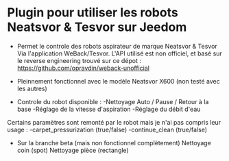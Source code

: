 # Plugin pour utiliser les robots Neatsvor & Tesvor sur Jeedom

* Permet le controle des robots aspirateur de marque Neatsvor & Tesvor
Via l'application WeBack/Tesvor. 
L'API utilisé est non officiel, et basé sur le reverse engineering trouvé sur ce dépot : https://github.com/opravdin/weback-unofficial

* Pleinnement fonctionnel avec le modèle Neatsvor X600 
(non testé avec les autres)

* Controle du robot disponible :
-Nettoyage Auto / Pause / Retour à la base
-Réglage de la vitesse d'aspiration 
-Réglage du débit d'eau

Certains paramètres sont remonté par le robot mais je n'ai pas compris leur usage :
-carpet_pressurization (true/false)
-continue_clean (true/false)

* Sur la branche beta (mais non fonctionnel complètement)
Nettoyage coin (spot)
Nettoyage pièce (rectangle)

